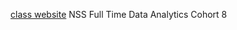 [class website](https://nss-full-time-data-analytics-8.github.io)
NSS Full Time Data Analytics Cohort 8
